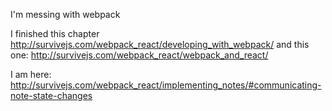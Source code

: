 I'm messing with webpack

I finished this chapter http://survivejs.com/webpack_react/developing_with_webpack/
and this one: http://survivejs.com/webpack_react/webpack_and_react/

I am here: http://survivejs.com/webpack_react/implementing_notes/#communicating-note-state-changes